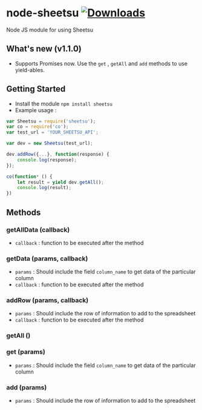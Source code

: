 # node-sheetsu  [![Downloads](https://img.shields.io/npm/dt/sheetsu.svg)](https://www.npmjs.com/package/sheetsu)
Node JS module for using Sheetsu

## What's new (v1.1.0)
* Supports Promises now. Use the ```get``` , ```getAll``` and ```add``` methods to use yield-ables.

## Getting Started
* Install the module ```npm install sheetsu```
* Example usage :
```javascript
var Sheetsu = require('sheetsu');
var co = require('co');
var test_url = 'YOUR_SHEETSU_API';

var dev = new Sheetsu(test_url);

dev.addRow({...}, function(response) {
    console.log(response);
});

co(function* () {
    let result = yield dev.getAll();
    console.log(result);
})
```

## Methods

### getAllData (callback)
* ```callback``` : function to be executed after the method

### getData (params, callback)
* ```params``` : Should include the field ```column_name``` to get data of the particular column
* ```callback``` : function to be executed after the method

### addRow (params, callback)
* ```params``` : Should include the row of information to add to the spreadsheet
* ```callback``` : function to be executed after the method

### getAll ()

### get (params)
* ```params``` : Should include the field ```column_name``` to get data of the particular column

### add (params)
* ```params``` : Should include the row of information to add to the spreadsheet
